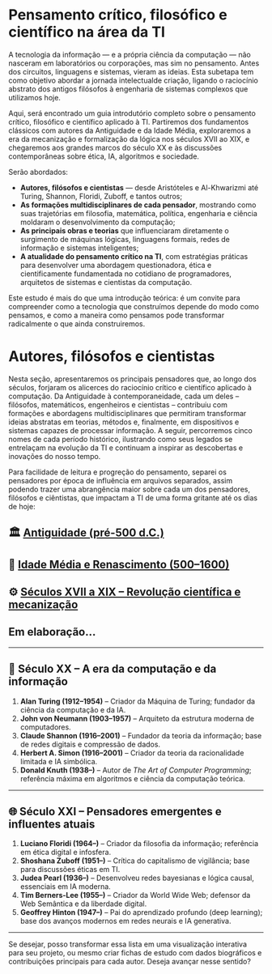# Pensamento crítico, filosófico e científico na área da TI

A tecnologia da informação — e a própria ciência da computação — não nasceram em laboratórios ou corporações, mas sim no pensamento. Antes dos circuitos, linguagens e sistemas, vieram as ideias. Esta subetapa tem como objetivo abordar a jornada intelectualde criação, ligando o raciocínio abstrato dos antigos filósofos à engenharia de sistemas complexos que utilizamos hoje.

Aqui, será encontrado um guia introdutório completo sobre o pensamento crítico, filosófico e científico aplicado à TI. Partiremos dos fundamentos clássicos com autores da Antiguidade e da Idade Média, exploraremos a era da mecanização e formalização da lógica nos séculos XVII ao XIX, e chegaremos aos grandes marcos do século XX e às discussões contemporâneas sobre ética, IA, algoritmos e sociedade.

Serão abordados:

- **Autores, filósofos e cientistas** — desde Aristóteles e Al-Khwarizmi até Turing, Shannon, Floridi, Zuboff, e tantos outros;
- **As formações multidisciplinares de cada pensador**, mostrando como suas trajetórias em filosofia, matemática, política, engenharia e ciência moldaram o desenvolvimento da computação;
- **As principais obras e teorias** que influenciaram diretamente o surgimento de máquinas lógicas, linguagens formais, redes de informação e sistemas inteligentes;
- **A atualidade do pensamento crítico na TI**, com estratégias práticas para desenvolver uma abordagem questionadora, ética e cientificamente fundamentada no cotidiano de programadores, arquitetos de sistemas e cientistas da computação.

Este estudo é mais do que uma introdução teórica: é um convite para compreender como a tecnologia que construímos depende do modo como pensamos, e como a maneira como pensamos pode transformar radicalmente o que ainda construiremos.

# Autores, filósofos e cientistas

Nesta seção, apresentaremos os principais pensadores que, ao longo dos séculos, forjaram os alicerces do raciocínio crítico e científico aplicado à computação. Da Antiguidade à contemporaneidade, cada um deles – filósofos, matemáticos, engenheiros e cientistas – contribuiu com formações e abordagens multidisciplinares que permitiram transformar ideias abstratas em teorias, métodos e, finalmente, em dispositivos e sistemas capazes de processar informação. A seguir, percorremos cinco nomes de cada período histórico, ilustrando como seus legados se entrelaçam na evolução da TI e continuam a inspirar as descobertas e inovações do nosso tempo.

Para facilidade de leitura e progreção do pensamento, separei os pensadores por época de influência em arquivos separados, assim podendo trazer uma abrangência maior sobre cada um dos pensadores, filósofos e ciêntistas, que impactam a TI de uma forma gritante até os dias de hoje: 

## 🏛️ [**Antiguidade (pré-500 d.C.)**](./antiguidade.md)

## 🕌 [**Idade Média e Renascimento (500–1600)**](./idade_media_renascimento.md)

## ⚙️ [**Séculos XVII a XIX – Revolução científica e mecanização**](./revolucao_cientifica_e_macanizacao.md)



## Em elaboração...
---

## 🧠 **Século XX – A era da computação e da informação**

1. **Alan Turing (1912–1954)** – Criador da Máquina de Turing; fundador da ciência da computação e da IA.
3. **John von Neumann (1903–1957)** – Arquiteto da estrutura moderna de computadores.
2. **Claude Shannon (1916–2001)** – Fundador da teoria da informação; base de redes digitais e compressão de dados.
4. **Herbert A. Simon (1916–2001)** – Criador da teoria da racionalidade limitada e IA simbólica.
5. **Donald Knuth (1938–)** – Autor de _The Art of Computer Programming_; referência máxima em algoritmos e ciência da computação teórica.

---

## 🌐 **Século XXI – Pensadores emergentes e influentes atuais**

1. **Luciano Floridi (1964–)** – Criador da filosofia da informação; referência em ética digital e infosfera.
2. **Shoshana Zuboff (1951–)** – Crítica do capitalismo de vigilância; base para discussões éticas em TI.
3. **Judea Pearl (1936–)** – Desenvolveu redes bayesianas e lógica causal, essenciais em IA moderna.
4. **Tim Berners-Lee (1955–)** – Criador da World Wide Web; defensor da Web Semântica e da liberdade digital.
5. **Geoffrey Hinton (1947–)** – Pai do aprendizado profundo (deep learning); base dos avanços modernos em redes neurais e IA generativa.

---

Se desejar, posso transformar essa lista em uma visualização interativa para seu projeto, ou mesmo criar fichas de estudo com dados biográficos e contribuições principais para cada autor. Deseja avançar nesse sentido?
